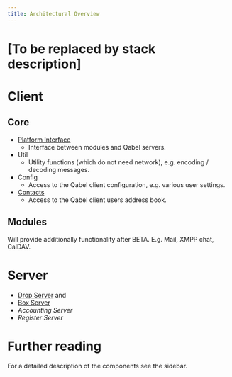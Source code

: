 ```yaml
---
title: Architectural Overview
---
```

# **[To be replaced by stack description]**

# Client

## Core
* [Platform Interface](../Components-Platform-Interface/)
  * Interface between modules and Qabel servers.
* Util
  * Utility functions (which do not need network), e.g. encoding / decoding messages.
* Config
  * Access to the Qabel client configuration, e.g. various user settings.
* [Contacts](../Components-Contacts/)
  * Access to the Qabel client users address book.

## Modules
Will provide additionally functionality after BETA. E.g. Mail, XMPP chat, CalDAV.

# Server

* [Drop Server](../Qabel-Protocol-Drop/) and
* [Box Server](../Qabel-Protocol-Box/)
* *Accounting Server*
* *Register Server*

# Further reading
For a detailed description of the components see the sidebar.
